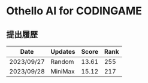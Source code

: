 # Othello AI for CODINGAME
## 提出履歴
|Date|Updates|Score|Rank|
|---|---|---|---|
|2023/09/27| Random | 13.61 | 255 |
|2023/09/28| MiniMax | 15.12 | 217 |